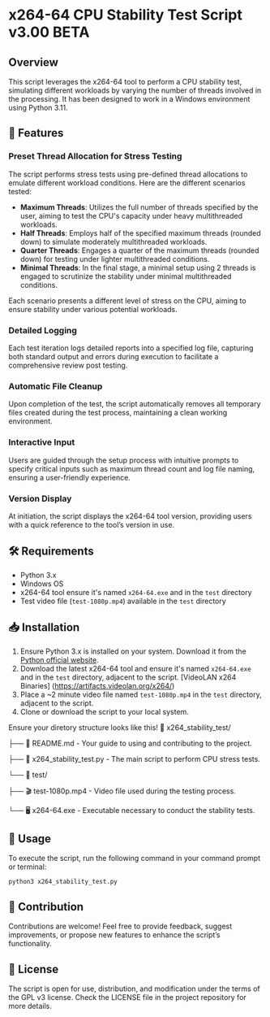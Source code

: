 # x264-64 CPU Stability Test Script v3.00 BETA 

## Overview

This script leverages the x264-64 tool to perform a CPU stability test, simulating different workloads by varying the number of threads involved in the processing. It has been designed to work in a Windows environment using Python 3.11.

## 🚀 Features

### **Preset Thread Allocation for Stress Testing**

The script performs stress tests using pre-defined thread allocations to emulate different workload conditions. Here are the different scenarios tested:

- **Maximum Threads**: Utilizes the full number of threads specified by the user, aiming to test the CPU's capacity under heavy multithreaded workloads.
- **Half Threads**: Employs half of the specified maximum threads (rounded down) to simulate moderately multithreaded workloads.
- **Quarter Threads**: Engages a quarter of the maximum threads (rounded down) for testing under lighter multithreaded conditions.
- **Minimal Threads**: In the final stage, a minimal setup using 2 threads is engaged to scrutinize the stability under minimal multithreaded conditions.

Each scenario presents a different level of stress on the CPU, aiming to ensure stability under various potential workloads.

### **Detailed Logging**

Each test iteration logs detailed reports into a specified log file, capturing both standard output and errors during execution to facilitate a comprehensive review post testing.

### **Automatic File Cleanup**

Upon completion of the test, the script automatically removes all temporary files created during the test process, maintaining a clean working environment.

### **Interactive Input**

Users are guided through the setup process with intuitive prompts to specify critical inputs such as maximum thread count and log file naming, ensuring a user-friendly experience.

### **Version Display**

At initiation, the script displays the x264-64 tool version, providing users with a quick reference to the tool’s version in use.

## 🛠 Requirements

- Python 3.x
- Windows OS
- x264-64 tool ensure it's named `x264-64.exe` and in the `test` directory
- Test video file (`test-1080p.mp4`) available in the `test` directory

## 📥 Installation

1. Ensure Python 3.x is installed on your system. Download it from the [Python official website](https://www.python.org/).
2. Download the latest x264-64 tool and ensure it's named `x264-64.exe` and in the `test` directory, adjacent to the script. [VideoLAN x264 Binaries] (https://artifacts.videolan.org/x264/)
3. Place a ~2 minute video file named `test-1080p.mp4` in the `test` directory, adjacent to the script.
4. Clone or download the script to your local system.

Ensure your diretory structure looks like this!
📂 x264_stability_test/

├── 📝 README.md - Your guide to using and contributing to the project.

├── 🐍 x264_stability_test.py - The main script to perform CPU stress tests.

└── 📁 test/

  ├── 🎬 test-1080p.mp4 - Video file used during the testing process.

  └── 🖥️ x264-64.exe - Executable necessary to conduct the stability tests.

## 🚀 Usage

To execute the script, run the following command in your command prompt or terminal:

```
python3 x264_stability_test.py

```

## 🤝 Contribution

Contributions are welcome! Feel free to provide feedback, suggest improvements, or propose new features to enhance the script’s functionality.

## 📄 License

The script is open for use, distribution, and modification under the terms of the GPL v3 license. Check the LICENSE file in the project repository for more details.
